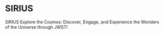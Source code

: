 # SIRIUS
SIRIUS Explore the Cosmos: Discover, Engage, and Experience the Wonders of the Universe through JWST!
